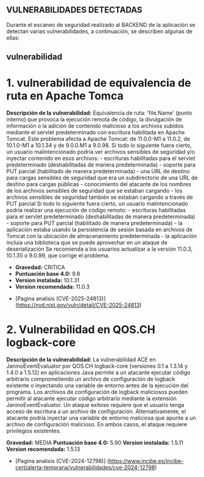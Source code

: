 ## VULNERABILIDADES DETECTADAS ##
Durante el escaneo de seguridad realizado al BACKEND de la aplicación se detectan varias vulnerabilidades, a continuación, se describen algunas de ellas:  
## vulnerabilidad
# 1. vulnerabilidad de equivalencia de ruta en Apache Tomca 

**Descripción de la vulnerabilidad:** Equivalencia de ruta: 'file.Name' (punto interno) que provoca la ejecución remota de código, la divulgación de información o la adición de contenido malicioso a los archivos subidos mediante el servlet predeterminado con escritura habilitada en Apache Tomcat. Este problema afecta a Apache Tomcat: de 11.0.0-M1 a 11.0.2, de 10.1.0-M1 a 10.1.34 y de 9.0.0.M1 a 9.0.98. Si todo lo siguiente fuera cierto, un usuario malintencionado podría ver archivos sensibles de seguridad y/o inyectar contenido en esos archivos: - escrituras habilitadas para el servlet predeterminado (deshabilitadas de manera predeterminada) - soporte para PUT parcial (habilitado de manera predeterminada) - una URL de destino para cargas sensibles de seguridad que era un subdirectorio de una URL de destino para cargas públicas - conocimiento del atacante de los nombres de los archivos sensibles de seguridad que se estaban cargando - los archivos sensibles de seguridad también se estaban cargando a través de PUT parcial Si todo lo siguiente fuera cierto, un usuario malintencionado podría realizar una ejecución de código remoto: - escrituras habilitadas para el servlet predeterminado (deshabilitadas de manera predeterminada) - soporte para PUT parcial (habilitado de manera predeterminada) - la aplicación estaba usando la persistencia de sesión basada en archivos de Tomcat con la ubicación de almacenamiento predeterminada - la aplicación incluía una biblioteca que se puede aprovechar en un ataque de deserialización Se recomienda a los usuarios actualizar a la versión 11.0.3, 10.1.35 o 9.0.99, que corrige el problema.

 * **Gravedad:** CRITICA 
 * **Puntuación base 4.0:** 9.8 
 * **Version instalada:** 10.1.31 
 * **Version recomendada:** 11.0.3 

- [Pagina analisis (CVE-2025-24813)] (https://nvd.nist.gov/vuln/detail/CVE-2025-24813)


# 2. Vulnerabilidad en QOS.CH logback-core 

**Descripción de la vulnerabilidad:** La vulnerabilidad ACE en JaninoEventEvaluator por QOS.CH logback-core (versiones 0.1 a 1.3.14 y 1.4.0 a 1.5.12) en aplicaciones Java permite a un atacante ejecutar código arbitrario comprometiendo un archivo de configuración de logback existente o inyectando una variable de entorno antes de la ejecución del programa. Los archivos de configuración de logback maliciosos pueden permitir al atacante ejecutar código arbitrario mediante la extensión JaninoEventEvaluator. Un ataque exitoso requiere que el usuario tenga acceso de escritura a un archivo de configuración. Alternativamente, el atacante podría inyectar una variable de entorno maliciosa que apunte a un archivo de configuración malicioso. En ambos casos, el ataque requiere privilegios existentes.

**Gravedad:** MEDIA
**Puntuación base 4.0:** 5.90
**Version instalada:** 1.5.11
**Version recomendada:** 1.5.13

- [Pagina analisis (CVE-2024-12798)] (https://www.incibe.es/incibe-cert/alerta-temprana/vulnerabilidades/cve-2024-12798)
